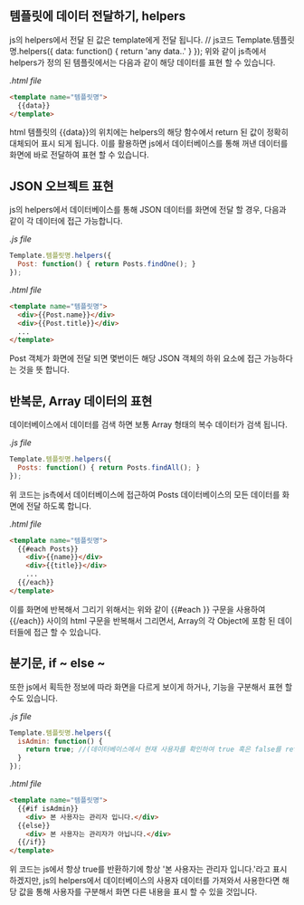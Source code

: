 ## 템플릿에 데이터 전달하기, helpers
js의 helpers에서 전달 된 값은 template에게 전달 됩니다.
    // js코드
    Template.템플릿명.helpers({
      data: function() { return 'any data..' }
    });
위와 같이 js측에서 helpers가 정의 된 템플릿에서는 다음과 같이 해당 데이터를 표현 할 수 있습니다.

_.html file_
```html
<template name="템플릿명">
  {{data}}
</template>
```


html 템플릿의 {{data}}의 위치에는 helpers의 해당 함수에서 return 된 값이 정확히 대체되어 표시 되게 됩니다. 이를 활용하면 js에서 데이터베이스를 통해 꺼낸 데이터를 화면에 바로 전달하여 표현 할 수 있습니다.

## JSON 오브젝트 표현
js의 helpers에서 데이터베이스를 통해 JSON 데이터를 화면에 전달 할 경우, 다음과 같이 각 데이터에 접근 가능합니다.

_.js file_
```js
Template.템플릿명.helpers({
  Post: function() { return Posts.findOne(); }
});
```

_.html file_
```html
<template name="템플릿명">
  <div>{{Post.name}}</div>
  <div>{{Post.title}}</div>
  ...
</template>
```
Post 객체가 화면에 전달 되면 몇번이든 해당 JSON 객체의 하위 요소에 접근 가능하다는 것을 뜻 합니다.

## 반복문, Array 데이터의 표현
데이터베이스에서 데이터를 검색 하면 보통 Array 형태의 복수 데이터가 검색 됩니다. 

_.js file_
```js    
Template.템플릿명.helpers({
  Posts: function() { return Posts.findAll(); }
});  
``` 

위 코드는 js측에서 데이터베이스에 접근하여 Posts 데이터베이스의 모든 데이터를 화면에 전달 하도록 합니다.

_.html file_
```html
<template name="템플릿명">
  {{#each Posts}}
    <div>{{name}}</div>
    <div>{{title}}</div>
    ...
  {{/each}}
</template>
```

이를 화면에 반복해서 그리기 위해서는 위와 같이 {{#each }} 구문을 사용하여 {{/each}} 사이의 html 구문을 반복해서 그리면서, Array의 각 Object에 포함 된 데이터들에 접근 할 수 있습니다.

## 분기문, if ~ else ~
또한 js에서 획득한 정보에 따라 화면을 다르게 보이게 하거나, 기능을 구분해서 표현 할 수도 있습니다.

_.js file_
```js    
Template.템플릿명.helpers({
  isAdmin: function() { 
    return true; //(데이터베이스에서 현재 사용자를 확인하여 true 혹은 false를 return) 
  }
});
```

_.html file_
```html
<template name="템플릿명">
  {{#if isAdmin}}
    <div> 본 사용자는 관리자 입니다.</div>
  {{else}}
    <div> 본 사용자는 관리자가 아닙니다.</div>
  {{/if}}
</template>
```
위 코드는 js에서 항상 true를 반환하기에 항상 '본 사용자는 관리자 입니다.'라고 표시 하겠지만, js의 helpers에서 데이터베이스의 사용자 데이터를 가져와서 사용한다면 해당 값을 통해 사용자를 구분해서 화면 다른 내용을 표시 할 수 있을 것입니다.

